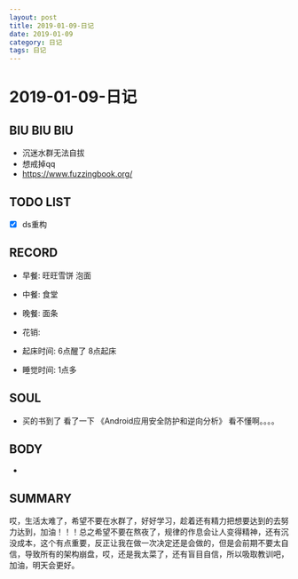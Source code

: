 ```yaml
---
layout: post
title: 2019-01-09-日记
date: 2019-01-09
category: 日记
tags: 日记
---
```

# 2019-01-09-日记
## BIU BIU BIU
- 沉迷水群无法自拔
- 想戒掉qq
- https://www.fuzzingbook.org/
 
## TODO LIST

- [x] ds重构
 
## RECORD
- 早餐:  旺旺雪饼 泡面
- 中餐:  食堂
- 晚餐:  面条
 
- 花销:  
 
- 起床时间:  6点醒了 8点起床
- 睡觉时间:  1点多
 
## SOUL
- 买的书到了 看了一下 《Android应用安全防护和逆向分析》
看不懂啊。。。。  
 
## BODY
- 
 
## SUMMARY
 
 哎，生活太难了，希望不要在水群了，好好学习，趁着还有精力把想要达到的去努力达到，加油！！！总之希望不要在熬夜了，规律的作息会让人变得精神，还有沉没成本，这个有点重要，反正让我在做一次决定还是会做的，但是会前期不要太自信，导致所有的架构崩盘，哎，还是我太菜了，还有盲目自信，所以吸取教训吧，加油，明天会更好。
